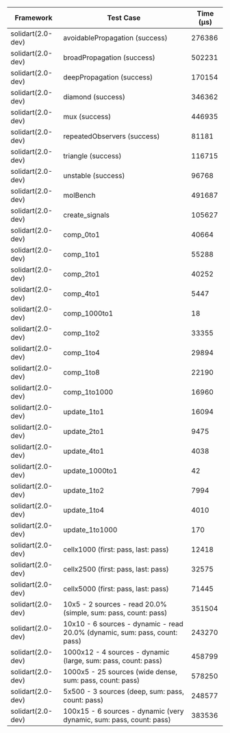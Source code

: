 | Framework | Test Case | Time (μs) |
| --- | --- | --- |
| solidart(2.0-dev) | avoidablePropagation (success) | 276386 |
| solidart(2.0-dev) | broadPropagation (success) | 502231 |
| solidart(2.0-dev) | deepPropagation (success) | 170154 |
| solidart(2.0-dev) | diamond (success) | 346362 |
| solidart(2.0-dev) | mux (success) | 446935 |
| solidart(2.0-dev) | repeatedObservers (success) | 81181 |
| solidart(2.0-dev) | triangle (success) | 116715 |
| solidart(2.0-dev) | unstable (success) | 96768 |
| solidart(2.0-dev) | molBench | 491687 |
| solidart(2.0-dev) | create_signals | 105627 |
| solidart(2.0-dev) | comp_0to1 | 40664 |
| solidart(2.0-dev) | comp_1to1 | 55288 |
| solidart(2.0-dev) | comp_2to1 | 40252 |
| solidart(2.0-dev) | comp_4to1 | 5447 |
| solidart(2.0-dev) | comp_1000to1 | 18 |
| solidart(2.0-dev) | comp_1to2 | 33355 |
| solidart(2.0-dev) | comp_1to4 | 29894 |
| solidart(2.0-dev) | comp_1to8 | 22190 |
| solidart(2.0-dev) | comp_1to1000 | 16960 |
| solidart(2.0-dev) | update_1to1 | 16094 |
| solidart(2.0-dev) | update_2to1 | 9475 |
| solidart(2.0-dev) | update_4to1 | 4038 |
| solidart(2.0-dev) | update_1000to1 | 42 |
| solidart(2.0-dev) | update_1to2 | 7994 |
| solidart(2.0-dev) | update_1to4 | 4010 |
| solidart(2.0-dev) | update_1to1000 | 170 |
| solidart(2.0-dev) | cellx1000 (first: pass, last: pass) | 12418 |
| solidart(2.0-dev) | cellx2500 (first: pass, last: pass) | 32575 |
| solidart(2.0-dev) | cellx5000 (first: pass, last: pass) | 71445 |
| solidart(2.0-dev) | 10x5 - 2 sources - read 20.0% (simple, sum: pass, count: pass) | 351504 |
| solidart(2.0-dev) | 10x10 - 6 sources - dynamic - read 20.0% (dynamic, sum: pass, count: pass) | 243270 |
| solidart(2.0-dev) | 1000x12 - 4 sources - dynamic (large, sum: pass, count: pass) | 458799 |
| solidart(2.0-dev) | 1000x5 - 25 sources (wide dense, sum: pass, count: pass) | 578250 |
| solidart(2.0-dev) | 5x500 - 3 sources (deep, sum: pass, count: pass) | 248577 |
| solidart(2.0-dev) | 100x15 - 6 sources - dynamic (very dynamic, sum: pass, count: pass) | 383536 |
